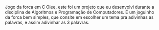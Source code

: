 Jogo da forca em C
Oiee, este foi um projeto que eu desenvolvi durante a disciplina de Algoritmos e Programação de Computadores. 
É um joguinho da forca bem simples, que consite em escolher um tema pra adivinhas as palavras, e assim adivinhar as 3 palavras.
